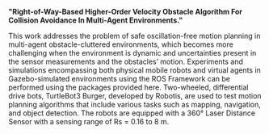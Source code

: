 **"Right-of-Way-Based Higher-Order Velocity Obstacle Algorithm For Collision Avoidance In Multi-Agent Environments."**

This work addresses the problem of safe oscillation-free motion planning in multi-agent obstacle-cluttered environments, which becomes more challenging when the environment is dynamic and uncertainties present in the sensor measurements and the obstacles’ motion.
Experiments and simulations encompassing both physical mobile robots and virtual agents in Gazebo-simulated environments using the ROS Framework can be performed using the packages provided here.
Two-wheeled, differential drive bots, TurtleBot3 Burger, developed by Robotis, are used to test motion planning algorithms that include various tasks such as mapping, navigation, and object detection. The robots are equipped with a 360° Laser Distance Sensor with a sensing range of Rs = 0.16 to 8 m. 
